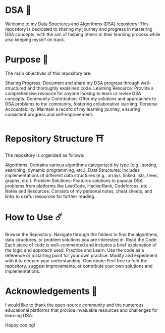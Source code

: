 # DSA 🎯
Welcome to my Data Structures and Algorithms (DSA) repository! This repository is dedicated to sharing my journey and progress in mastering DSA concepts, with the aim of helping others in their learning process while also keeping myself on track.

# Purpose 🎁
The main objectives of this repository are:

Sharing Progress: Document and share my DSA progress through well-structured and thoroughly explained code.
Learning Resource: Provide a comprehensive resource for anyone looking to learn or revise DSA concepts.
Community Contribution: Offer my solutions and approaches to DSA problems to the community, fostering collaborative learning.
Personal Accountability: Maintain a record of my learning journey, ensuring consistent progress and self-improvement.

# Repository Structure ⛩️
The repository is organized as follows:

Algorithms: Contains various algorithms categorized by type (e.g., sorting, searching, dynamic programming, etc.).
Data Structures: Includes implementations of different data structures (e.g., arrays, linked lists, trees, graphs, etc.).
Problem Solutions: Features solutions to popular DSA problems from platforms like LeetCode, HackerRank, Codeforces, etc.
Notes and Resources: Consists of my personal notes, cheat sheets, and links to useful resources for further reading.

# How to Use ☄️
Browse the Repository: Navigate through the folders to find the algorithms, data structures, or problem solutions you are interested in.
Read the Code: Each piece of code is well-commented and includes a brief explanation of the logic and approach used.
Practice and Learn: Use the code as a reference or a starting point for your own practice. Modify and experiment with it to deepen your understanding.
Contribute: Feel free to fork the repository, suggest improvements, or contribute your own solutions and implementations.

# Acknowledgements 💙
I would like to thank the open-source community and the numerous educational platforms that provide invaluable resources and challenges for learning DSA.

Happy coding!

